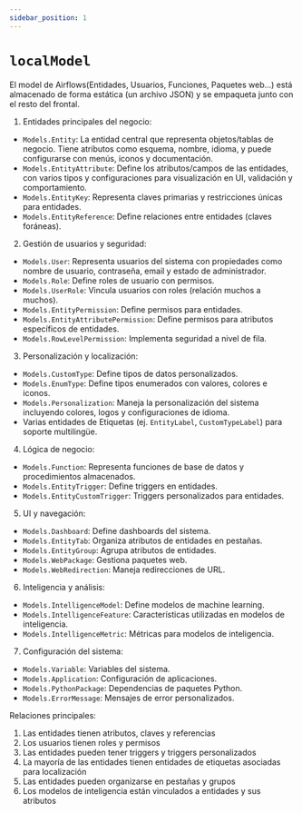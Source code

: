 ```yaml
---
sidebar_position: 1
---
```


# `localModel`


El model de Airflows(Entidades, Usuarios, Funciones, Paquetes web...) está almacenado de forma estática (un archivo JSON) y se empaqueta junto con el resto del frontal.

1. Entidades principales del negocio:

- `Models.Entity`: La entidad central que representa objetos/tablas de negocio. Tiene atributos como esquema, nombre, idioma, y puede configurarse con menús, iconos y documentación.
- `Models.EntityAttribute`: Define los atributos/campos de las entidades, con varios tipos y configuraciones para visualización en UI, validación y comportamiento.
- `Models.EntityKey`: Representa claves primarias y restricciones únicas para entidades.
- `Models.EntityReference`: Define relaciones entre entidades (claves foráneas).

2. Gestión de usuarios y seguridad:

- `Models.User`: Representa usuarios del sistema con propiedades como nombre de usuario, contraseña, email y estado de administrador.
- `Models.Role`: Define roles de usuario con permisos.
- `Models.UserRole`: Vincula usuarios con roles (relación muchos a muchos).
- `Models.EntityPermission`: Define permisos para entidades.
- `Models.EntityAttributePermission`: Define permisos para atributos específicos de entidades.
- `Models.RowLevelPermission`: Implementa seguridad a nivel de fila.

3. Personalización y localización:

- `Models.CustomType`: Define tipos de datos personalizados.
- `Models.EnumType`: Define tipos enumerados con valores, colores e iconos.
- `Models.Personalization`: Maneja la personalización del sistema incluyendo colores, logos y configuraciones de idioma.
- Varias entidades de Etiquetas (ej. `EntityLabel`, `CustomTypeLabel`) para soporte multilingüe.

4. Lógica de negocio:

- `Models.Function`: Representa funciones de base de datos y procedimientos almacenados.
- `Models.EntityTrigger`: Define triggers en entidades.
- `Models.EntityCustomTrigger`: Triggers personalizados para entidades.

5. UI y navegación:

- `Models.Dashboard`: Define dashboards del sistema.
- `Models.EntityTab`: Organiza atributos de entidades en pestañas.
- `Models.EntityGroup`: Agrupa atributos de entidades.
- `Models.WebPackage`: Gestiona paquetes web.
- `Models.WebRedirection`: Maneja redirecciones de URL.

6. Inteligencia y análisis:

- `Models.IntelligenceModel`: Define modelos de machine learning.
- `Models.IntelligenceFeature`: Características utilizadas en modelos de inteligencia.
- `Models.IntelligenceMetric`: Métricas para modelos de inteligencia.

7. Configuración del sistema:

- `Models.Variable`: Variables del sistema.
- `Models.Application`: Configuración de aplicaciones.
- `Models.PythonPackage`: Dependencias de paquetes Python.
- `Models.ErrorMessage`: Mensajes de error personalizados.

Relaciones principales:

1. Las entidades tienen atributos, claves y referencias
2. Los usuarios tienen roles y permisos
3. Las entidades pueden tener triggers y triggers personalizados
4. La mayoría de las entidades tienen entidades de etiquetas asociadas para localización
5. Las entidades pueden organizarse en pestañas y grupos
6. Los modelos de inteligencia están vinculados a entidades y sus atributos
